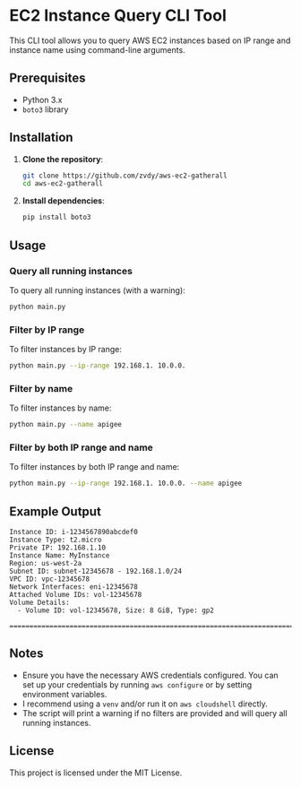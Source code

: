 
# EC2 Instance Query CLI Tool

This CLI tool allows you to query AWS EC2 instances based on IP range and instance name using command-line arguments.

## Prerequisites

- Python 3.x
- `boto3` library

## Installation

1. **Clone the repository**:
    ```bash
    git clone https://github.com/zvdy/aws-ec2-gatherall
    cd aws-ec2-gatherall
    ```

2. **Install dependencies**:
    ```bash
    pip install boto3
    ```

## Usage

### Query all running instances

To query all running instances (with a warning):
```bash
python main.py
```

### Filter by IP range

To filter instances by IP range:
```bash
python main.py --ip-range 192.168.1. 10.0.0.
```

### Filter by name

To filter instances by name:
```bash
python main.py --name apigee
```

### Filter by both IP range and name

To filter instances by both IP range and name:
```bash
python main.py --ip-range 192.168.1. 10.0.0. --name apigee
```

## Example Output

```
Instance ID: i-1234567890abcdef0
Instance Type: t2.micro
Private IP: 192.168.1.10
Instance Name: MyInstance
Region: us-west-2a
Subnet ID: subnet-12345678 - 192.168.1.0/24
VPC ID: vpc-12345678
Network Interfaces: eni-12345678
Attached Volume IDs: vol-12345678
Volume Details:
  - Volume ID: vol-12345678, Size: 8 GiB, Type: gp2

================================================================================
```

## Notes

- Ensure you have the necessary AWS credentials configured. You can set up your credentials by running `aws configure` or by setting environment variables.
- I recommend using a `venv` and/or run it on `aws cloudshell` directly.
- The script will print a warning if no filters are provided and will query all running instances.

## License

This project is licensed under the MIT License.
